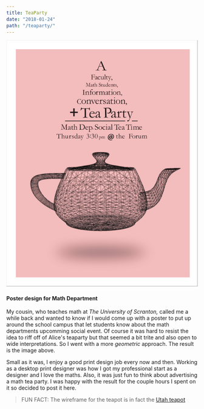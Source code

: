 ```yaml
---
title: TeaParty
date: "2018-01-24"
path: "/teaparty/"
---
```


![TeaParty](teaparty.jpg)

#### Poster design for Math Department

My cousin, who teaches math at *The University of Scranton,* called me a while back and wanted to know if I would come up with a poster to put up around the school campus that let students know about the math departments upcomming social event. Of course it was hard to resist the idea to riff off of Alice's teaparty but that seemed a bit trite and also open to wide interpretations. So I went with a more *geometric* approach. The result is the image above.

Small as it was, I enjoy a good print design job every now and then. Working as a desktop print designer was how I got my professional start as a designer and I love the maths. Also, it was just fun to think about advertising a math tea party. I was happy with the result for the couple hours I spent on it so decided to post it here.

> FUN FACT: The wireframe for the teapot is in fact the [Utah teapot](https://en.wikipedia.org/wiki/Utah_teapot)

